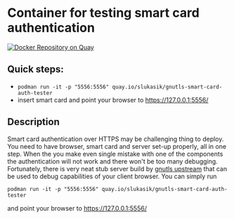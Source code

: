 # Container for testing smart card authentication

[![Docker Repository on Quay](https://quay.io/repository/slukasik/gnutls-smart-card-auth-tester/status "Docker Repository on Quay")](https://quay.io/repository/slukasik/gnutls-smart-card-auth-tester)

## Quick steps:
 - `podman run -it -p "5556:5556" quay.io/slukasik/gnutls-smart-card-auth-tester`
 - insert smart card and point your browser to https://127.0.0.1:5556/

## Description
Smart card authentication over HTTPS may be challenging thing to deploy. You need to have
browser, smart card and server set-up properly, all in one step. When the you make even
single mistake with one of the components the authentication will not work and there won't
be too many debugging. Fortunately, there is very neat stub server build by [gnutls upstream](https://gitlab.com/gnutls/gnutls/)
that can be used to debug capabilities of your client browser. You can simply run

```
podman run -it -p "5556:5556" quay.io/slukasik/gnutls-smart-card-auth-tester
```

and point your browser to https://127.0.0.1:5556/
